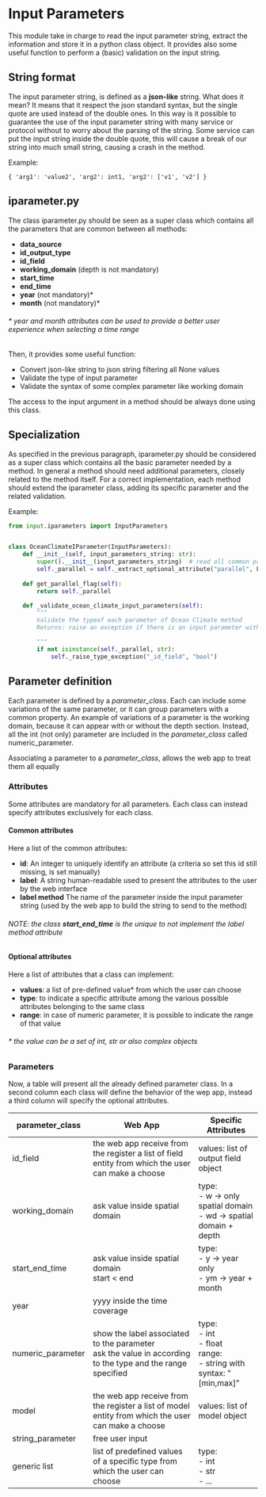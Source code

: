 # Input Parameters

This module take in charge to read the input parameter string, extract the information and store it in a python class object.
It provides also some useful function to perform a (basic) validation on the input string.

## String format

The input parameter string, is defined as a **json-like** string.
What does it mean? It means that it respect the json standard syntax, but the single quote are used instead of the double ones.
In this way is it possible to guarantee the use of the input parameter string with many service or protocol without to worry
about the parsing of the string. 
Some service can put the input string inside the double quote, this will cause a break of our string into much small string, causing a crash in the method.

Example:

`{ 'arg1': 'value2', 'arg2': int1, 'arg2': ['v1', 'v2'] }`

## iparameter.py

The class iparameter.py should be seen as a super class which contains all the parameters that are common between all methods: 

- **data_source**
- **id_output_type**
- **id_field**
- **working_domain** (depth is not mandatory)
- **start_time**
- **end_time**
- **year** (not mandatory)*
- **month** (not mandatory)*

###### * year and month attributes can be used to provide a better user experience when selecting a time range 

Then, it provides some useful function:

- Convert json-like string to json string filtering all None values
- Validate the type of input parameter
- Validate the syntax of some complex parameter like working domain

The access to the input argument in a method should be always done using this class.

## Specialization

As specified in the previous paragraph, iparameter.py should be considered as a super class which contains all the basic parameter needed by a method.
In general a method should need additional parameters, closely related to the method itself.
For a correct implementation, each method should extend the iparameter class, adding its specific parameter and the related validation.

Example:

```python
from input.iparameters import InputParameters


class OceanClimateIParameter(InputParameters):
    def __init__(self, input_parameters_string: str):
        super().__init__(input_parameters_string)  # read all common parameter
        self._parallel = self._extract_optional_attribute("parallel", False)
    
    def get_parallel_flag(self):
        return self._parallel

    def _validate_ocean_climate_input_parameters(self):
        """
        Validate the typeof each parameter of Ocean Climate method
        Returns: raise an exception if there is an input parameter with a wrong type

        """
        if not isinstance(self._parallel, str):
            self._raise_type_exception("_id_field", "bool")

```

## Parameter definition

Each parameter is defined by a _parameter_class_. Each  can include some variations of the same parameter, or it can group parameters with a common property.
An example of variations of a parameter is the working domain, because it can appear with or without the depth section.
Instead, all the int (not only) parameter are included in the _parameter_class_ called numeric_parameter.

Associating a parameter to a _parameter_class_, allows the web app to treat them all equally

### Attributes

Some attributes are mandatory for all parameters. 
Each class can instead specify attributes exclusively for each class.

#### Common attributes

Here a list of the common attributes:

- **id**: An integer to uniquely identify an attribute (a criteria so set this id still missing, is set manually)
- **label**: A string human-readable used to present the attributes to the user by the web interface
- **label method** The name of the parameter inside the input parameter string (used by the web app to build the string to send to the method)

###### NOTE: the class **start_end_time** is the unique to not implement the label method attribute

#### Optional attributes

Here a list of attributes that a class can implement:

- **values**: a list of pre-defined value* from which the user can choose
- **type**: to indicate a specific attribute among the various possible attributes belonging to the same class
- **range**: in case of numeric parameter, it is possible to indicate the range of that value

###### * the value can be a set of int, str or also complex objects

### Parameters

Now, a table will present all the already defined parameter class. In a second column each class will
define the behavior of the wep app, instead a third column will specify the optional attributes.

| parameter_class   | Web App                                                                                                        | Specific Attributes                                                           |
|-------------------|----------------------------------------------------------------------------------------------------------------|-------------------------------------------------------------------------------|
| id_field          | the web app receive from the register a list of field entity from which the user can make a choose             | values: list of output field object                                           |
| working_domain    | ask value inside spatial domain                                                                                | type:<br/>- w -> only spatial domain<br/>- wd -> spatial domain + depth       |
| start_end_time    | ask value inside spatial domain<br/>start < end                                                                | type:<br/>- y -> year only<br/>- ym -> year + month                           |
| year              | yyyy inside the time coverage                                                                                  |                                                                               |
| numeric_parameter | show the label associated to the parameter<br/> ask the value in according to the type and the range specified | type: <br/>- int<br/>- float<br/>range:<br/>- string with syntax: "[min,max]" |
| model             | the web app receive from the register a list of model entity from which the user can make a choose             | values: list of model object                                                  |
| string_parameter  | free user input                                                                                                |                                                                               |
| generic list      | list of predefined values of a specific type from which the user can choose                                    | type:<br/>- int<br/>- str<br/>- ...                                           |
